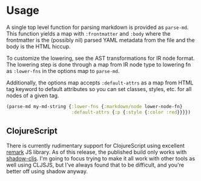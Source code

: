 # Usage

A single top level function for parsing markdown is provided as `parse-md`. This
function yields a map with `:frontmatter` and `:body` where the frontmatter is
the (possibly nil) parsed YAML metadata from the file and the body is the HTML
hiccup.

To customize the lowering, see the AST transformations for IR node format. The
lowering step is done through a map from IR node type to lowering fn as
`:lower-fns` in the options map to `parse-md`.

Additionally, the options map accepts `:default-attrs` as a map from HTML tag
keyword to default attributes so you can set classes, styles, etc. for all nodes
of a given tag.

```clojure
(parse-md my-md-string {:lower-fns {:markdown/node lower-node-fn}
                        :default-attrs {:p {:style {:color :red}}}})
```

## ClojureScript

There is currently rudimentary support for ClojureScript using excellent
[remark](https://github.com/remarkjs/remark) JS library. As of this release, the
published build only works with
[shadow-cljs](https://github.com/thheller/shadow-cljs). I'm going to focus
trying to make it all work with other tools as well using CLJSJS, but I've
always found that to be difficult, and you're better off using shadow anyway.
